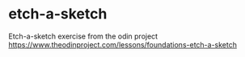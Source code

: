 # etch-a-sketch
Etch-a-sketch exercise from the odin project https://www.theodinproject.com/lessons/foundations-etch-a-sketch
